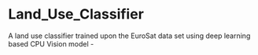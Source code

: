 # Land_Use_Classifier

A land use classifier trained upon the EuroSat data set using deep learning based CPU Vision model - 

